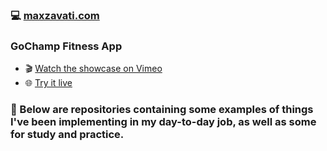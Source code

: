 ### 💻 <a href="https://maxzavati.com" target="_blank">maxzavati.com</a>

### GoChamp Fitness App
- 🎬 <a href="https://vimeo.com/1055877205/7e9e113a9d" target="_blank">Watch the showcase on Vimeo</a>  
- 🌐 <a href="https://gochamp.fit/" target="_blank">Try it live</a>

### 🦾 Below are repositories containing some examples of things I've been implementing in my day-to-day job, as well as some for study and practice.
